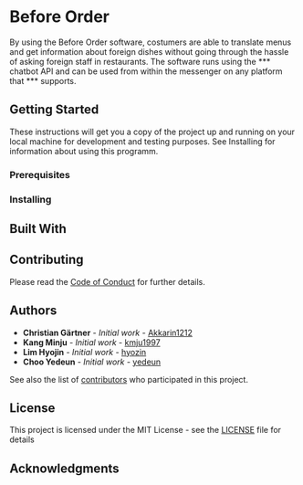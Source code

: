 # Before Order

By using the Before Order software, costumers are able to translate menus and get information about foreign dishes without going through the hassle of asking foreign staff in restaurants.
The software runs using the *** chatbot API and can be used from within the messenger on any platform that *** supports.

## Getting Started

These instructions will get you a copy of the project up and running on your local machine for development and testing purposes.
See Installing for information about using this programm.

### Prerequisites

### Installing

## Built With

## Contributing

Please read the [Code of Conduct](CODE_OF_CONDUCT.md) for further details.

## Authors

* **Christian Gärtner** - *Initial work* - [Akkarin1212](https://github.com/Akkarin1212)
* **Kang Minju** - *Initial work* - [kmju1997](https://github.com/kmju1997)
* **Lim Hyojin** - *Initial work* - [hyozin](https://github.com/hyozin)
* **Choo Yedeun** - *Initial work* - [yedeun](https://github.com/yedeun)

See also the list of [contributors](https://github.com/Akkarin1212/before_order/graphs/contributors) who participated in this project.

## License

This project is licensed under the MIT License - see the [LICENSE](LICENSE) file for details

## Acknowledgments
